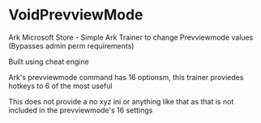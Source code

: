 # VoidPrevviewMode
Ark Microsoft Store - Simple Ark Trainer to change Prevviewmode values (Bypasses admin perm requirements)


Built using cheat engine

Ark's prevviewmode command has 16 optionsm, this trainer proviedes hotkeys to 6 of the most useful

This does not provide a no xyz ini or anything like that as that is not included in the prevviewmode's 16 settings 

